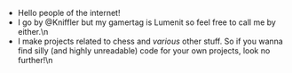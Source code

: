 - Hello people of the internet!
- I go by @Kniffler but my gamertag is Lumenit so feel free to call me by either.\n
- I make projects related to chess and *various* other stuff. So if you wanna find silly (and highly unreadable) code for your own projects, look no further!\n

<!---
Kniffler/Kniffler is a ✨ special ✨ repository because its `README.md` (this file) appears on your GitHub profile.
You can click the Preview link to take a look at your changes.
--->
